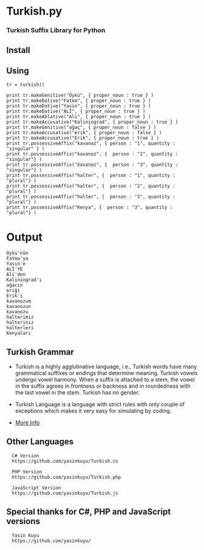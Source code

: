 Turkish.py
==========

### Turkish Suffix Library for Python

## Install 

## Using
    
    tr = turkish()

    print tr.makeGenitive("Öykü", { proper_noun : true } )
    print tr.makeDative("Fatma", { proper_noun : true } )
    print tr.makeDative("Yasin", { proper_noun : true } )
    print tr.makeDative("ALİ", { proper_noun : true } )
    print tr.makeAblative("Ali", { proper_noun : true } )
    print tr.makeAccusative("Kaliningrad", { proper_noun : true } )
    print tr.makeGenitive("ağaç", { proper_noun : false } )
    print tr.makeAccusative("erik", { proper_noun : false } )
    print tr.makeAccusative("Erik", { proper_noun : true } )
    print tr.possessiveAffix("kavanoz", { person : "1", quantity : "singular" } )
    print tr.possessiveAffix("kavanoz", {  person : "2", quantity : "singular"} )
    print tr.possessiveAffix("kavanoz", {  person : "3", quantity : "singular"} )
    print tr.possessiveAffix("halter", {  person : "1", quantity : "plural"} )
    print tr.possessiveAffix("halter", {  person : "2", quantity : "plural"} )
    print tr.possessiveAffix("halter", {  person : "3", quantity : "plural"} )
    print tr.possessiveAffix("Kenya", {  person : "3", quantity : "plural"} )
        
# Output
    
    Öykü'nün 
    Fatma'ya 
    Yasin'e 
    ALİ'YE 
    Ali'den 
    Kaliningrad'ı
    ağacın
    eriği
    Erik'i
    kavanozum
    kavanozun
    kavanozu
    halterimiz
    halteriniz
    halterleri
    Kenyaları 

## Turkish Grammar
 * Turkish is a highly agglutinative language, i.e., Turkish words have many grammatical suffixes or endings that determine meaning. Turkish vowels undergo vowel harmony. When a suffix is attached to a stem, the vowel in the suffix agrees in frontness or backness and in roundedness with the last vowel in the stem. Turkish has no gender.

 * Turkish Language is a language with strict rules with only couple of exceptions which makes it very easy for simulating by coding.

 * [More Info](http://en.wikipedia.org/wiki/Turkish_grammar)

## Other Languages 
      C# Version
      https://github.com/yasinkuyu/Turkish.cs
      
      PHP Version
      https://github.com/yasinkuyu/Turkish.php
      
      JavaScript Version
      https://github.com/yasinkuyu/Turkish.js


## Special thanks for C#, PHP and JavaScript versions
      Yasin Kuyu
      https://github.com/yasinkuyu/